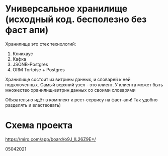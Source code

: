 # Универсальное хранилище (исходный код. бесполезно без фаст апи)

Хранилище это стек технологий: 
1. Кликхаус
2. Кафка
3. JSONB-Postgres
4. ORM Tortoise + Postgres

Хранилище состоит из витрины данных, и словарей к ней подключенных. 
Самый верхний узел - это клиент. 
У клиента может быть множество хранилищ-витрин данных со своими словарями

Обязательно идёт в комплект к рест-сервису на фаст-апи!
Так удобно разделять и властвовать)

# Схема проекта
https://miro.com/app/board/o9J_lL26Z9E=/

05042021

